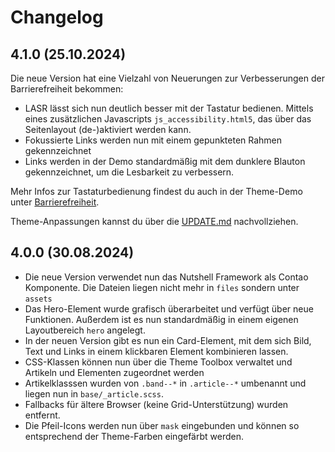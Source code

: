 # Changelog

## 4.1.0 (25.10.2024)

Die neue Version hat eine Vielzahl von Neuerungen zur Verbesserungen der Barrierefreiheit bekommen:

- LASR lässt sich nun deutlich besser mit der Tastatur bedienen. Mittels eines zusätzlichen Javascripts `js_accessibility.html5`, das über das Seitenlayout (de-)aktiviert werden kann.
- Fokussierte Links werden nun mit einem gepunkteten Rahmen gekennzeichnet
- Links werden in der Demo standardmäßig mit dem dunklere Blauton gekennzeichnet, um die Lesbarkeit zu verbessern.

Mehr Infos zur Tastaturbedienung findest du auch in der Theme-Demo unter [Barrierefreiheit](https://lasr-4.contao-theme.de/barrierefreiheit.html).

Theme-Anpassungen kannst du über die [UPDATE.md](UPDATE.md) nachvollziehen.

## 4.0.0 (30.08.2024)

- Die neue Version verwendet nun das Nutshell Framework als Contao Komponente. Die Dateien liegen nicht mehr in `files` sondern unter `assets`
- Das Hero-Element wurde grafisch überarbeitet und verfügt über neue Funktionen. Außerdem ist es nun standardmäßig in einem eigenen Layoutbereich `hero` angelegt.
- In der neuen Version gibt es nun ein Card-Element, mit dem sich Bild, Text und Links in einem klickbaren Element kombinieren lassen.
- CSS-Klassen können nun über die Theme Toolbox verwaltet und Artikeln und Elementen zugeordnet werden
- Artikelklasssen wurden von `.band--*` in `.article--*` umbenannt und liegen nun in `base/_article.scss`.
- Fallbacks für ältere Browser (keine Grid-Unterstützung) wurden entfernt.
- Die Pfeil-Icons werden nun über `mask` eingebunden und können so entsprechend der Theme-Farben eingefärbt werden.
